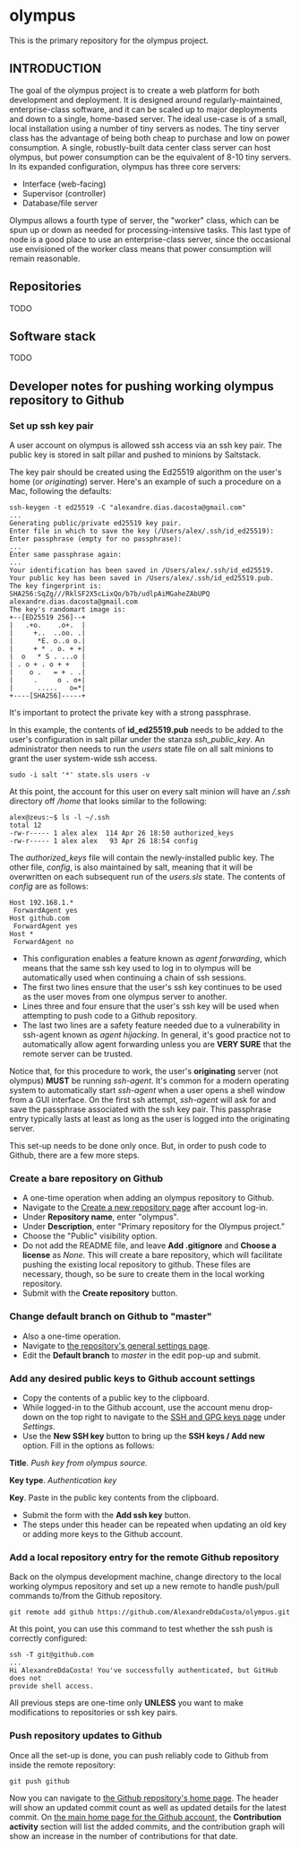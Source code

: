 # olympus

This is the primary repository for the olympus project.

## INTRODUCTION

The goal of the olympus project is to create a web platform for both
development and deployment. It is designed around regularly-maintained,
enterprise-class software, and it can be scaled up to major deployments and down
to a single, home-based server. The ideal use-case is of a small, local
installation using a number of tiny servers as nodes. The tiny server class
has the advantage of being both cheap to purchase and low on power consumption.
A single, robustly-built data center class server can host olympus, but
power consumption can be the equivalent of 8-10 tiny servers. In its expanded 
configuration, olympus has three core servers:

* Interface (web-facing)
* Supervisor (controller)
* Database/file server

Olympus allows a fourth type of server, the "worker" class, which can be 
spun up or down as needed for processing-intensive tasks. This last type of
node is a good place to use an enterprise-class server, since the occasional
use envisioned of the worker class means that power consumption will
remain reasonable.

## Repositories

TODO

## Software stack

TODO

## Developer notes for pushing working olympus repository to Github

### Set up ssh key pair

A user account on olympus is allowed ssh access via an ssh key pair. The public
key is stored in salt pillar and pushed to minions by Saltstack.

The key pair should be created using the Ed25519 algorithm on the user's home
(or *originating*) server. Here's an example of such a procedure on a Mac,
following the defaults:

```
ssh-keygen -t ed25519 -C "alexandre.dias.dacosta@gmail.com"
...
Generating public/private ed25519 key pair.
Enter file in which to save the key (/Users/alex/.ssh/id_ed25519):
Enter passphrase (empty for no passphrase):
...
Enter same passphrase again:
...
Your identification has been saved in /Users/alex/.ssh/id_ed25519.
Your public key has been saved in /Users/alex/.ssh/id_ed25519.pub.
The key fingerprint is:
SHA256:SqZg///RklSF2X5cLixQo/b7b/udlpAiMGaheZAbUPQ alexandre.dias.dacosta@gmail.com
The key's randomart image is:
+--[ED25519 256]--+
|   .+o.    .o+.  |
|     +..  ..oo. .|
|      *E. o..o o.|
|     + * . o. + +|
|  o   * S . ...o |
| . o + . o + +   |
|    o .   = + . .|
|     .     o . o+|
|      .....   o=*|
+----[SHA256]-----+
```

It's important to protect the private key with a strong passphrase.

In this example, the contents of **id_ed25519.pub** needs to be added to the
user's configuration in salt pillar under the stanza *ssh_public_key*. An
administrator then needs to run the *users* state file on all salt minions to
grant the user system-wide ssh access.

```
sudo -i salt '*' state.sls users -v
```

At this point, the account for this user on every salt minion will have an
*/.ssh* directory off */home* that looks similar to the following:

```
alex@zeus:~$ ls -l ~/.ssh
total 12
-rw-r----- 1 alex alex  114 Apr 26 18:50 authorized_keys
-rw-r----- 1 alex alex   93 Apr 26 18:54 config
```

The *authorized_keys* file will contain the newly-installed public key. The
other file, *config*, is also maintained by salt, meaning that it will be
overwritten on each subsequent run of the *users.sls* state. The contents of
*config* are as follows:

```
Host 192.168.1.*
 ForwardAgent yes
Host github.com
 ForwardAgent yes
Host *
 ForwardAgent no
```

* This configuration enables a feature known as *agent forwarding*, which means
that the same ssh key used to log in to olympus will be automatically
used when continuing a chain of ssh sessions.
* The first two lines ensure that the user's ssh key continues to be used as the
user moves from one olympus server to another.
* Lines three and four ensure that the user's ssh key will be used when 
attempting to push code to a Github repository.
* The last two lines are a safety feature needed due to a vulnerability in
ssh-agent known as *agent hijacking*. In general, it's good practice not to
automatically allow agent forwarding unless you are **VERY SURE** that the
remote server can be trusted.

Notice that, for this procedure to work, the user's **originating** server (not
olympus) **MUST** be running *ssh-agent*. It's common for a modern operating
system to automatically start *ssh-agent* when a user opens a shell window from
a GUI interface. On the first ssh attempt, *ssh-agent* will ask for and save the
passphrase associated with the ssh key pair. This passphrase entry typically
lasts at least as long as the user is logged into the originating server.

This set-up needs to be done only once. But, in order to push code to Github,
there are a few more steps.

### Create a bare repository on Github

* A one-time operation when adding an olympus repository to Github.
* Navigate to the [Create a new repository page](https://github.com/new) after
account log-in.
* Under **Repository name**, enter "olympus".
* Under **Description**, enter "Primary repository for the Olympus project."
* Choose the "Public" visibility option.
* Do not add the README file, and leave **Add .gitignore** and **Choose a license**
as *None*. This will create a bare repository, which will facilitate pushing the
existing local repository to github. These files are necessary, though, so be
sure to create them in the local working repository.
* Submit with the **Create repository** button.

### Change default branch on Github to "master"

* Also a one-time operation.
* Navigate to [the repository's general settings page](https://github.com/AlexandreDdaCosta/olympus/settings).
* Edit the **Default branch** to *master* in the edit pop-up and submit.

### Add any desired public keys to Github account settings

* Copy the contents of a public key to the clipboard.
* While logged-in to the Github account, use the account menu drop-down on the
top right to navigate to the [SSH and GPG keys page](https://github.com/settings/keys)
under *Settings*.
* Use the **New SSH key** button to bring up the **SSH keys / Add new** option.
Fill in the options as follows:

**Title**. *Push key from olympus source.*

**Key type**. *Authentication key*

**Key**. Paste in the public key contents from the clipboard.

* Submit the form with the **Add ssh key** button.
* The steps under this header can be repeated when updating an old key or adding 
more keys to the Github account.

### Add a local repository entry for the remote Github repository

Back on the olympus development machine, change directory to the local working
olympus repository and set up a new remote to handle push/pull commands to/from
the Github repository.

```
git remote add github https://github.com/AlexandreDdaCosta/olympus.git
```

At this point, you can use this command to test whether the ssh push is
correctly configured:

```
ssh -T git@github.com
...
Hi AlexandreDdaCosta! You've successfully authenticated, but GitHub does not
provide shell access.
```

All previous steps are one-time only **UNLESS** you want to make modifications to
repositories or ssh key pairs.

### Push repository updates to Github

Once all the set-up is done, you can push reliably code to Github from inside
the remote repository:

```
git push github
```

Now you can navigate to [the Github repository's home page](https://github.com/AlexandreDdaCosta/olympus).
The header will show an updated commit count as well as updated details for the
latest commit. On [the main home page for the Github account](https://github.com/AlexandreDdaCosta),
the **Contribution activity** section will list the added commits, and the
contribution graph will show an increase in the number of contributions for
that date. 

